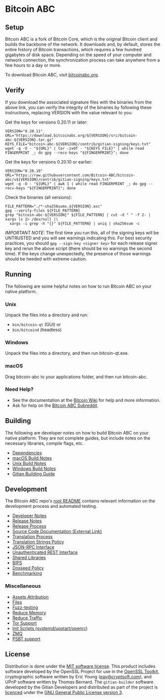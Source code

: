 Bitcoin ABC
=====================

Setup
---------------------
Bitcoin ABC is a fork of Bitcoin Core, which is the original Bitcoin client and builds the backbone of the network. It downloads and, by default, stores the entire history of Bitcoin transactions, which requires a few hundred gigabytes of disk space. Depending on the speed of your computer and network connection, the synchronization process can take anywhere from a few hours to a day or more.

To download Bitcoin ABC, visit [bitcoinabc.org](https://download.bitcoinabc.org/).

Verify
---------------------

If you download the associated signature files with the binaries from the above link,
you can verify the integrity of the binaries by following these instructions, replacing
VERSION with the value relevant to you:

Get the keys for versions 0.20.11 or later:
```
VERSION="0.20.11"
URL="https://download.bitcoinabc.org/${VERSION}/src/bitcoin-abc-${VERSION}.tar.gz"
KEYS_FILE="bitcoin-abc-${VERSION}/contrib/gitian-signing/keys.txt"
wget -q -O - "${URL}" | tar -zxOf - "${KEYS_FILE}" | while read FINGERPRINT _; do gpg --recv-keys "${FINGERPRINT}"; done
```

Get the keys for versions 0.20.10 or earlier:
```
VERSION="0.20.10"
URL="https://raw.githubusercontent.com/Bitcoin-ABC/bitcoin-abc/v${VERSION}/contrib/gitian-signing/keys.txt"
wget -q -O - "${URL}" | awk 1 | while read FINGERPRINT _; do gpg --recv-keys "${FINGERPRINT}"; done
```

Check the binaries (all versions):
```
FILE_PATTERN="./*-sha256sums.${VERSION}.asc"
gpg --verify-files ${FILE_PATTERN}
grep "bitcoin-abc-${VERSION}" ${FILE_PATTERN} | cut -d " " -f 2- | xargs ls 2> /dev/null |\
  xargs -i grep -h "{}" ${FILE_PATTERN} | uniq | sha256sum -c
```

*IMPORTANT NOTE:* The first time you run this, all of the signing keys will be UNTRUSTED and you will see warnings
indicating this.  For best security practices, you should `gpg --sign-key <signer key>` for each release signer key
and rerun the above script (there should be no warnings the second time). If the keys change unexpectedly,
the presence of those warnings should be heeded with extreme caution.

Running
---------------------
The following are some helpful notes on how to run Bitcoin ABC on your native platform.

### Unix

Unpack the files into a directory and run:

- `bin/bitcoin-qt` (GUI) or
- `bin/bitcoind` (headless)

### Windows

Unpack the files into a directory, and then run bitcoin-qt.exe.

### macOS

Drag bitcoin-abc to your applications folder, and then run bitcoin-abc.

### Need Help?

* See the documentation at the [Bitcoin Wiki](https://en.bitcoin.it/wiki/Main_Page)
for help and more information.
* Ask for help on the [Bitcoin ABC Subreddit](https://www.reddit.com/r/BitcoinABC/).

Building
---------------------
The following are developer notes on how to build Bitcoin ABC on your native platform. They are not complete guides, but include notes on the necessary libraries, compile flags, etc.

- [Dependencies](dependencies.md)
- [macOS Build Notes](build-osx.md)
- [Unix Build Notes](build-unix.md)
- [Windows Build Notes](build-windows.md)
- [Gitian Building Guide](gitian-building.md)

Development
---------------------
The Bitcoin ABC repo's [root README](/README.md) contains relevant information on the development process and automated testing.

- [Developer Notes](developer-notes.md)
- [Release Notes](release-notes.md)
- [Release Process](release-process.md)
- [Source Code Documentation (External Link)](https://www.bitcoinabc.org/doc/dev/)
- [Translation Process](translation_process.md)
- [Translation Strings Policy](translation_strings_policy.md)
- [JSON-RPC Interface](JSON-RPC-interface.md)
- [Unauthenticated REST Interface](REST-interface.md)
- [Shared Libraries](shared-libraries.md)
- [BIPS](bips.md)
- [Dnsseed Policy](dnsseed-policy.md)
- [Benchmarking](benchmarking.md)

### Miscellaneous
- [Assets Attribution](assets-attribution.md)
- [Files](files.md)
- [Fuzz-testing](fuzzing.md)
- [Reduce Memory](reduce-memory.md)
- [Reduce Traffic](reduce-traffic.md)
- [Tor Support](tor.md)
- [Init Scripts (systemd/upstart/openrc)](init.md)
- [ZMQ](zmq.md)
- [PSBT support](psbt.md)

License
---------------------
Distribution is done under the [MIT software license](/COPYING).
This product includes software developed by the OpenSSL Project for use in the [OpenSSL Toolkit](https://www.openssl.org/), cryptographic software written by Eric Young ([eay@cryptsoft.com](mailto:eay@cryptsoft.com)), and UPnP software written by Thomas Bernard.
The `gitian-builder` software developed by the Gitian Developers and distributed
as part of the project is [licenced](../contrib/gitian-builder/LICENSE) under the [GNU General Public License version 3](../contrib/gitian-builder/COPYING).
